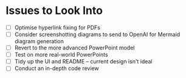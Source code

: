 # Issues to Look Into

- [ ] Optimise hyperlink fixing for PDFs  
- [ ] Consider screenshotting diagrams to send to OpenAI for Mermaid diagram generation  
- [ ] Revert to the more advanced PowerPoint model  
- [ ] Test on more real-world PowerPoints  
- [ ] Tidy up the UI and README – current design isn't ideal  
- [ ] Conduct an in-depth code review  